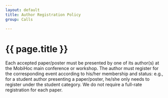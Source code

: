 ```yaml
---
layout: default
title: Author Registration Policy
group: Calls

---
```


# {{ page.title }}

Each accepted paper/poster must be presented by one of its author(s) at the MobiHoc main conference or workshop.
The author must register for the corresponding event according to his/her membership and status: e.g., for a student author presenting a paper/poster, he/she only needs to register under the student category.
We do not require a full-rate registration for each paper.

